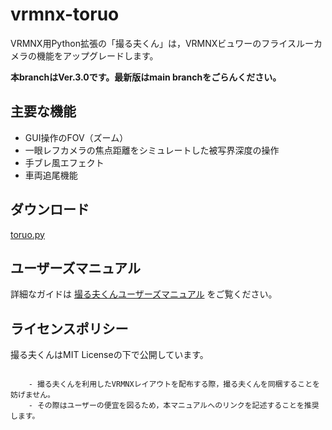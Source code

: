 # vrmnx-toruo

VRMNX用Python拡張の「撮る夫くん」は，VRMNXビュワーのフライスルーカメラの機能をアップグレードします。

**本branchはVer.3.0です。最新版はmain branchをごらんください。**

## 主要な機能

- GUI操作のFOV（ズーム）
- 一眼レフカメラの焦点距離をシミュレートした被写界深度の操作
- 手ブレ風エフェクト
- 車両追尾機能

## ダウンロード

[toruo.py](https://raw.githubusercontent.com/AKAGI-Rails/vrmnx-toruo/master/toruo.py)

## ユーザーズマニュアル

詳細なガイドは
[撮る夫くんユーザーズマニュアル](https://akagi-rails.github.io/vrmnx-toruo/)
をご覧ください。

## ライセンスポリシー

撮る夫くんはMIT Licenseの下で公開しています。

```note::

    - 撮る夫くんを利用したVRMNXレイアウトを配布する際，撮る夫くんを同梱することを妨げません。
    - その際はユーザーの便宜を図るため，本マニュアルへのリンクを記述することを推奨します。
```

